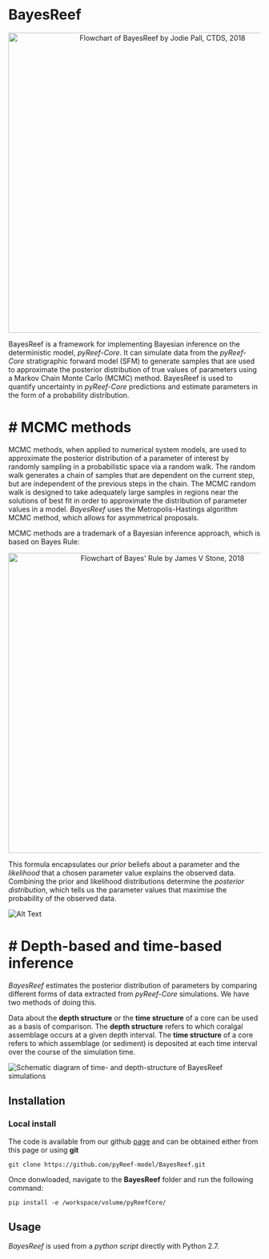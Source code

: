 # BayesReef

<div align="center">
    <img width=600 src="https://writelatex.s3.amazonaws.com/skzysbnqjpdk/uploads/28047/26883067/1.png?X-Amz-Expires=14400&X-Amz-Date=20180719T010027Z&X-Amz-Algorithm=AWS4-HMAC-SHA256&X-Amz-Credential=AKIAJF667VKUK4OW3LCA/20180719/us-east-1/s3/aws4_request&X-Amz-SignedHeaders=host&X-Amz-Signature=5dffaa250b29b7a623380bbc8a6d5b0204f3f1588e71cc9499915e4073a810a9" alt="Flowchart of BayesReef by Jodie Pall, CTDS, 2018" title="Flowchart of BayesReef process. A fusion of multiple sources of data is used to create prior probability distributions on free parameters. Following this, BayesReef is initiated with a vector of free parameters are drawn from the prior. The MCMC sampler uses a Metropolis-Hastings (M-H) algorithm as a basis to accept or reject proposed samples. The sampler terminates when all the allocated samples have been assessed."</img>
</div>

BayesReef is a framework for implementing Bayesian inference on the deterministic model, _pyReef-Core_. It can simulate data from the _pyReef-Core_ stratigraphic forward model (SFM) to generate samples that are used to approximate the posterior distribution of true values of parameters using a Markov Chain Monte Carlo (MCMC) method. BayesReef is used to quantify uncertainty in  _pyReef-Core_  predictions and estimate parameters in the form of a probability distribution. 

# # MCMC methods
MCMC methods, when applied to numerical system models, are used to approximate the posterior distribution of a parameter of interest by randomly sampling in a probabilistic space via a random walk. The random walk generates a chain of samples that are dependent on the current step, but are independent of the previous steps in the chain. The MCMC random walk is designed to take adequately large samples in regions near the solutions of best fit in order to approximate the distribution of parameter values in a model. _BayesReef_ uses the Metropolis-Hastings algorithm MCMC method, which allows for asymmetrical proposals.

MCMC methods are a trademark of a Bayesian inference approach, which is based on Bayes Rule:

<div align="center"><img width=600 src="http://jim-stone.staff.shef.ac.uk/BookBayes2012/HTML_BayesRulev5EbookHTMLFiles/ops/images/f0023-01.jpg" alt="Flowchart of Bayes' Rule by James V Stone, 2018" title="Flowchart of Bayes' Rule"</img>
</div>
    
This formula encapsulates our _prior_ beliefs about a parameter and the _likelihood_ that a chosen parameter value explains the observed data. Combining the prior and likelihood distributions determine the _posterior distribution_, which tells us the parameter values that maximise the probability of the observed data. 

![Alt Text](http://blog.stata.com/wp-content/uploads/2016/11/animation3.gif)

# # Depth-based and time-based inference

_BayesReef_ estimates the posterior distribution of parameters by comparing different forms of data extracted from _pyReef-Core_ simulations. We have two methods of doing this. 

Data about the **depth structure** or the **time structure** of a core can be used as a basis of comparison. The **depth structure** refers to which coralgal assemblage occurs at a given depth interval. The **time structure** of a core refers to which assemblage (or sediment) is deposited at each time interval over the course of the simulation time.

![Schematic diagram of time- and depth-structure of _BayesReef_ simulations](https://www.overleaf.com/docs/12073748dbgfbsqxwxbn/atts/97374009 "Figure 3")


## Installation

### Local install

The code is available from our github [page](https://github.com/pyReef-model/BayesReef.git) and can be obtained either from this page or using **git**
```
git clone https://github.com/pyReef-model/BayesReef.git
```

Once donwloaded, navigate to the **BayesReef** folder and run the following command:
```
pip install -e /workspace/volume/pyReefCore/
```

## Usage

_BayesReef_ is used from a _python script_ directly with Python 2.7.

